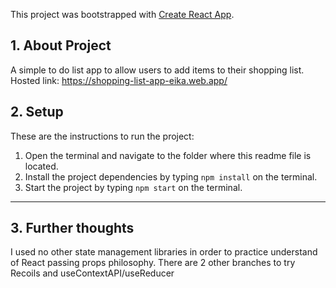 This project was bootstrapped with [Create React App](https://github.com/facebook/create-react-app).

## 1. About Project
A simple to do list app to allow users to add items to their shopping list.
Hosted link: https://shopping-list-app-eika.web.app/
## 2. Setup

These are the instructions to run the project:

1. Open the terminal and navigate to the folder where this readme file is located.
1. Install the project dependencies by typing `npm install` on the terminal.
1. Start the project by typing `npm start` on the terminal.

---

## 3. Further thoughts

I used no other state management libraries in order to practice understand of React passing props philosophy.
There are 2 other branches to try Recoils and useContextAPI/useReducer

